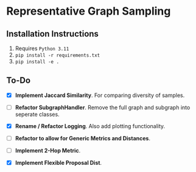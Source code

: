 # Representative Graph Sampling


## Installation Instructions
1. Requires ```Python 3.11```
2. ```pip install -r requirements.txt```
3. ```pip install -e .```


## To-Do
- [x] **Implement Jaccard Similarity**. For comparing diversity of samples.

- [ ] **Refactor SubgraphHandler**. Remove the full graph and subgraph into seperate classes.

- [x] **Rename / Refactor Logging**. Also add plotting functionality.

- [ ] **Refactor to allow for Generic Metrics and Distances**.

- [ ] **Implement 2-Hop Metric**.

- [x] **Implement Flexible Proposal Dist**.

